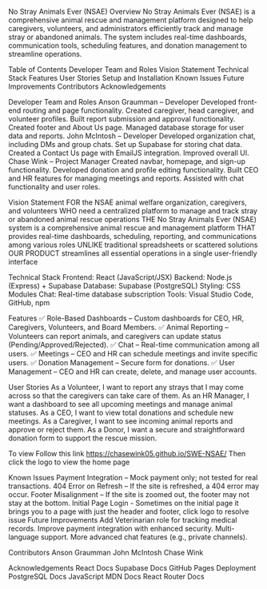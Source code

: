 No Stray Animals Ever (NSAE)
Overview
No Stray Animals Ever (NSAE) is a comprehensive animal rescue and management platform designed to help caregivers, volunteers, and administrators efficiently track and manage stray or abandoned animals. The system includes real-time dashboards, communication tools, scheduling features, and donation management to streamline operations.

Table of Contents
Developer Team and Roles
Vision Statement
Technical Stack
Features
User Stories
Setup and Installation
Known Issues
Future Improvements
Contributors
Acknowledgements

Developer Team and Roles
Anson Graumman – Developer
Developed front-end routing and page functionality.
Created caregiver, head caregiver, and volunteer profiles.
Built report submission and approval functionality.
Created footer and About Us page.
Managed database storage for user data and reports.
John McIntosh – Developer
Developed organization chat, including DMs and group chats.
Set up Supabase for storing chat data.
Created a Contact Us page with EmailJS integration.
Improved overall UI.
Chase Wink – Project Manager
Created navbar, homepage, and sign-up functionality.
Developed donation and profile editing functionality.
Built CEO and HR features for managing meetings and reports.
Assisted with chat functionality and user roles.

Vision Statement
FOR the NSAE animal welfare organization, caregivers, and volunteers
WHO need a centralized platform to manage and track stray or abandoned animal rescue operations
THE No Stray Animals Ever (NSAE) system is a comprehensive animal rescue and management platform
THAT provides real-time dashboards, scheduling, reporting, and communications among various roles
UNLIKE traditional spreadsheets or scattered solutions
OUR PRODUCT streamlines all essential operations in a single user-friendly interface

Technical Stack
Frontend: React (JavaScript/JSX)
Backend: Node.js (Express) + Supabase
Database: Supabase (PostgreSQL)
Styling: CSS Modules
Chat: Real-time database subscription
Tools: Visual Studio Code, GitHub, npm

Features
✅ Role-Based Dashboards – Custom dashboards for CEO, HR, Caregivers, Volunteers, and Board Members.
✅ Animal Reporting – Volunteers can report animals, and caregivers can update status (Pending/Approved/Rejected).
✅ Chat – Real-time communication among all users.
✅ Meetings – CEO and HR can schedule meetings and invite specific users.
✅ Donation Management – Secure form for donations.
✅ User Management – CEO and HR can create, delete, and manage user accounts.

User Stories
As a Volunteer, I want to report any strays that I may come across so that the caregivers can take care of them.
As an HR Manager, I want a dashboard to see all upcoming meetings and manage animal statuses.
As a CEO, I want to view total donations and schedule new meetings.
As a Caregiver, I want to see incoming animal reports and approve or reject them.
As a Donor, I want a secure and straightforward donation form to support the rescue mission.

To view
Follow this link
https://chasewink05.github.io/SWE-NSAE/
Then click the logo to view the home page

Known Issues
Payment Integration – Mock payment only; not tested for real transactions.
404 Error on Refresh – If the site is refreshed, a 404 error may occur.
Footer Misalignment – If the site is zoomed out, the footer may not stay at the bottom.
Initial Page Login - Sometimes on the initial page it brings you to a page with just the header and footer, click logo to resolve issue
Future Improvements
Add Veterinarian role for tracking medical records.
Improve payment integration with enhanced security.
Multi-language support.
More advanced chat features (e.g., private channels).

Contributors
Anson Graumman
John McIntosh
Chase Wink

Acknowledgements
React Docs
Supabase Docs
GitHub Pages Deployment
PostgreSQL Docs
JavaScript MDN Docs
React Router Docs
